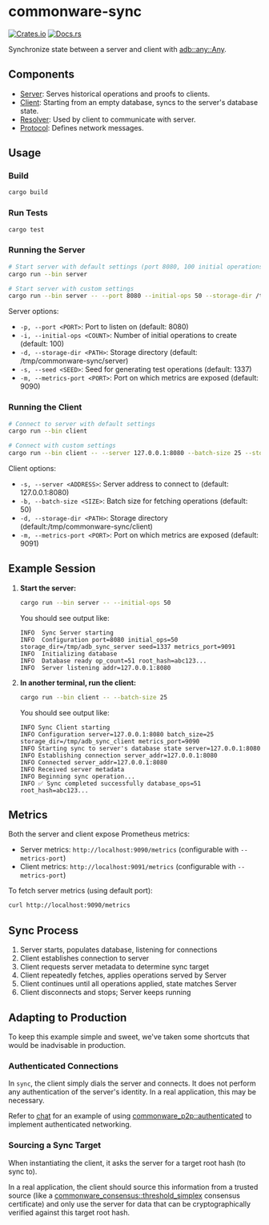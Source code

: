 # commonware-sync

 [![Crates.io](https://img.shields.io/crates/v/commonware-sync.svg)](https://crates.io/crates/commonware-sync)
 [![Docs.rs](https://docs.rs/commonware-sync/badge.svg)](https://docs.rs/commonware-sync)

Synchronize state between a server and client with [adb::any::Any](https://docs.rs/commonware-storage/latest/commonware_storage/adb/any/struct.Any.html).

## Components

- [Server](src/bin/server.rs): Serves historical operations and proofs to clients.
- [Client](src/bin/client.rs): Starting from an empty database, syncs to the server's database state.
- [Resolver](src/resolver.rs): Used by client to communicate with server.
- [Protocol](src/protocol.rs): Defines network messages.

## Usage

### Build

```bash
cargo build
```

### Run Tests

```bash
cargo test
```

### Running the Server

```bash
# Start server with default settings (port 8080, 100 initial operations)
cargo run --bin server

# Start server with custom settings
cargo run --bin server -- --port 8080 --initial-ops 50 --storage-dir /tmp/my_server --seed 1337 --metrics-port 9090
```

Server options:
- `-p, --port <PORT>`: Port to listen on (default: 8080)
- `-i, --initial-ops <COUNT>`: Number of initial operations to create (default: 100)
- `-d, --storage-dir <PATH>`: Storage directory (default: /tmp/commonware-sync/server)
- `-s, --seed <SEED>`: Seed for generating test operations (default: 1337)
- `-m, --metrics-port <PORT>`: Port on which metrics are exposed (default: 9090)

### Running the Client

```bash
# Connect to server with default settings
cargo run --bin client

# Connect with custom settings
cargo run --bin client -- --server 127.0.0.1:8080 --batch-size 25 --storage-dir /tmp/my_client --metrics-port 9091
```

Client options:
- `-s, --server <ADDRESS>`: Server address to connect to (default: 127.0.0.1:8080)
- `-b, --batch-size <SIZE>`: Batch size for fetching operations (default: 50)
- `-d, --storage-dir <PATH>`: Storage directory (default:/tmp/commonware-sync/client)
- `-m, --metrics-port <PORT>`: Port on which metrics are exposed (default: 9091)

## Example Session

1. **Start the server:**
   ```bash
   cargo run --bin server -- --initial-ops 50
   ```

   You should see output like:
   ```
   INFO  Sync Server starting
   INFO  Configuration port=8080 initial_ops=50 storage_dir=/tmp/adb_sync_server seed=1337 metrics_port=9091
   INFO  Initializing database
   INFO  Database ready op_count=51 root_hash=abc123...
   INFO  Server listening addr=127.0.0.1:8080
   ```

2. **In another terminal, run the client:**
   ```bash
   cargo run --bin client -- --batch-size 25
   ```

   You should see output like:
   ```
   INFO Sync Client starting
   INFO Configuration server=127.0.0.1:8080 batch_size=25 storage_dir=/tmp/adb_sync_client metrics_port=9090
   INFO Starting sync to server's database state server=127.0.0.1:8080
   INFO Establishing connection server_addr=127.0.0.1:8080
   INFO Connected server_addr=127.0.0.1:8080
   INFO Received server metadata
   INFO Beginning sync operation...
   INFO ✅ Sync completed successfully database_ops=51 root_hash=abc123...
   ```

## Metrics

Both the server and client expose Prometheus metrics:
- Server metrics: `http://localhost:9090/metrics` (configurable with `--metrics-port`)
- Client metrics: `http://localhost:9091/metrics` (configurable with `--metrics-port`)

To fetch server metrics (using default port):
```bash
curl http://localhost:9090/metrics
```

## Sync Process

1. Server starts, populates database, listening for connections
2. Client establishes connection to server
3. Client requests server metadata to determine sync target
4. Client repeatedly fetches, applies operations served by Server
5. Client continues until all operations applied, state matches Server
6. Client disconnects and stops; Server keeps running

## Adapting to Production

To keep this example simple and sweet, we've taken some shortcuts that would be inadvisable in production.

### Authenticated Connections

In `sync`, the client simply dials the server and connects. It does not perform any authentication
of the server's identity. In a real application, this may be necessary.

Refer to [chat](../chat/README.md) for an example of using [commonware_p2p::authenticated](https://docs.rs/commonware-p2p/latest/commonware_p2p/authenticated/index.html)
to implement authenticated networking.

### Sourcing a Sync Target

When instantiating the client, it asks the server for a target root hash (to sync to).

In a real application, the client should source this information from a trusted source (like a
[commonware_consensus::threshold_simplex](https://docs.rs/commonware-consensus/latest/commonware_consensus/threshold_simplex/index.html)
consensus certificate) and only use the server for data that can be cryptographically verified against
this target root hash.